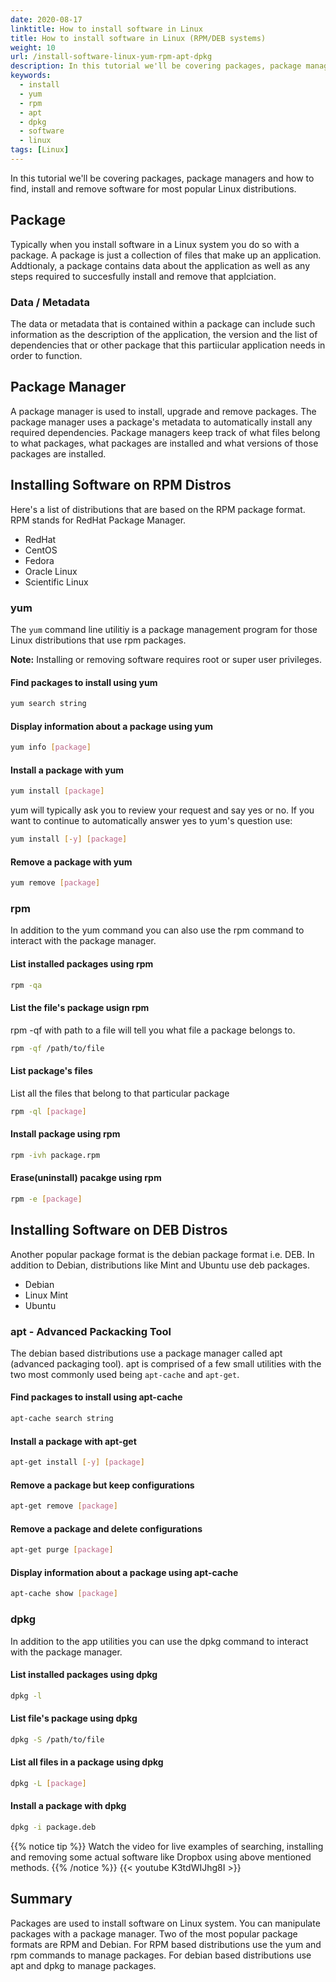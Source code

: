 ```yaml
---
date: 2020-08-17
linktitle: How to install software in Linux
title: How to install software in Linux (RPM/DEB systems)
weight: 10
url: /install-software-linux-yum-rpm-apt-dpkg
description: In this tutorial we'll be covering packages, package managers and how to find, install and remove software for most popular Linux distributions. RPM/DEB based.
keywords:
  - install
  - yum
  - rpm
  - apt
  - dpkg
  - software
  - linux
tags: [Linux] 
---
```

<meta property="og:image" content="https://tutswiki.com/img/tutswiki-logo.png"/>
<meta name="twitter:card" content="summary" />
<meta name="twitter:title" content="How to install software in Linux (RPM/DEB systems)" />
<meta name=”twitter:description” content="In this tutorial we'll be covering packages, package managers and how to find, install and remove software for most popular Linux distributions. RPM/DEB based." />

In this tutorial we'll be covering packages, package managers and how to find, install and remove software for most popular Linux distributions.

## Package
Typically when you install software in a Linux system you do so with a package. A package is just a collection of files that make up an application. Addtionaly, a package contains data about the application as well as any steps required to succesfully install and remove that applciation. 

### Data / Metadata
The data or metadata that is contained within a package can include such information as the description of the application, the version and the list of dependencies that or other package that this partiicular application needs in order to function.

## Package Manager
A package manager is used to install, upgrade and remove packages. The package manager uses a package's metadata to automatically install any required dependencies. Package managers keep track of what files belong to what packages, what packages are installed and what versions of those packages are installed.

## Installing Software on RPM Distros
Here's a list of distributions that are based on the RPM package format. RPM stands for RedHat Package Manager.

- RedHat
- CentOS
- Fedora
- Oracle Linux
- Scientific Linux

### yum
The `yum` command line utilitiy is a package management program for those Linux distributions that use rpm packages. 

**Note:** Installing or removing software requires root or super user privileges.

#### Find packages to install using yum
```bash
yum search string
```

#### Display information about a package using yum
```bash
yum info [package]
```

#### Install a package with yum
```bash
yum install [package]
```
yum will typically ask you to review your request and say yes or no. If you want to continue to automatically answer yes to yum's question use:
```bash
yum install [-y] [package]
```

#### Remove a package with yum
```bash
yum remove [package]
```

### rpm
In addition to the yum command you can also use the rpm command to interact with the package manager.  

#### List installed packages using rpm
```bash
rpm -qa
```

#### List the file's package usign rpm
rpm -qf with path to a file will tell you what file a package belongs to.
```bash
rpm -qf /path/to/file
```

#### List package's files
List all the files that belong to that particular package
```bash
rpm -ql [package]
```

#### Install package using rpm
```bash
rpm -ivh package.rpm
```

#### Erase(uninstall) pacakge using rpm
```bash
rpm -e [package]
```

<script async src="https://pagead2.googlesyndication.com/pagead/js/adsbygoogle.js"></script>
<ins class="adsbygoogle"
     style="display:block; text-align:center;"
     data-ad-layout="in-article"
     data-ad-format="fluid"
     data-ad-client="ca-pub-9878675755379402"
     data-ad-slot="5842766387"></ins>
<script>
     (adsbygoogle = window.adsbygoogle || []).push({});
</script>

## Installing Software on DEB Distros
Another popular package format is the debian package format i.e. DEB. In addition to Debian, distributions like Mint and Ubuntu use deb packages.

- Debian
- Linux Mint
- Ubuntu

### apt - Advanced Packacking Tool
The debian based distributions use a package manager called apt (advanced packaging tool). apt is comprised of a few small utilities with the two most commonly used being `apt-cache` and `apt-get`.

#### Find packages to install using apt-cache
```bash
apt-cache search string
```

#### Install a package with apt-get
```bash
apt-get install [-y] [package]
```

#### Remove a package but keep configurations
```bash
apt-get remove [package]
```

#### Remove a package and delete configurations
```bash
apt-get purge [package]
```

#### Display information about a package using apt-cache
```bash
apt-cache show [package]
```

### dpkg
In addition to the app utilities you can use the dpkg command to interact with the package manager.

#### List installed packages using dpkg
```bash
dpkg -l
```

#### List file's package using dpkg
```bash
dpkg -S /path/to/file
```

#### List all files in a package using dpkg
```bash
dpkg -L [package]
```

#### Install a package with dpkg
```bash
dpkg -i package.deb
```

{{% notice tip %}}
Watch the video for live examples of searching, installing and removing some actual software like Dropbox using above mentioned methods.
{{% /notice %}}
{{< youtube K3tdWIJhg8I >}}

## Summary
Packages are used to install software on Linux system. You can manipulate packages with a package manager. Two of the most popular package formats are RPM and Debian. For RPM based distributions use the yum and rpm commands to manage packages. For debian based distributions use apt and dpkg to manage packages.